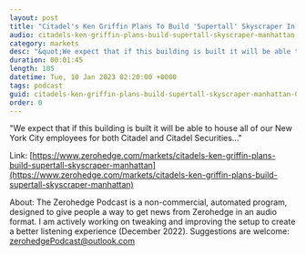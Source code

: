 ```yaml
---
layout: post
title: "Citadel's Ken Griffin Plans To Build 'Supertall' Skyscraper In Manhattan"
audio: citadels-ken-griffin-plans-build-supertall-skyscraper-manhattan-0
category: markets
desc: "&quot;We expect that if this building is built it will be able to house all of our New York City employees for both Citadel and Citadel Securities...&quot; "
duration: 00:01:45
length: 105
datetime: Tue, 10 Jan 2023 02:20:00 +0000
tags: podcast
guid: citadels-ken-griffin-plans-build-supertall-skyscraper-manhattan-0
order: 0
---
```

&quot;We expect that if this building is built it will be able to house all of our New York City employees for both Citadel and Citadel Securities...&quot; 

Link: [https://www.zerohedge.com/markets/citadels-ken-griffin-plans-build-supertall-skyscraper-manhattan](https://www.zerohedge.com/markets/citadels-ken-griffin-plans-build-supertall-skyscraper-manhattan)

About: The Zerohedge Podcast is a non-commercial, automated program, designed to give people a way to get news from Zerohedge in an audio format.  I am actively working on tweaking and improving the setup to create a better listening experience (December 2022).  Suggestions are welcome: [zerohedgePodcast@outlook.com](mailto:zerohedgePodcast@outlook.com)